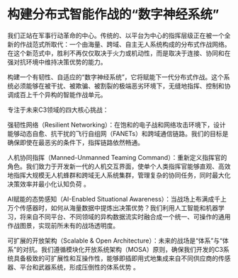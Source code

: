 # 构建分布式智能作战的“数字神经系统”


我们正站在军事行动革命的中心。传统的、以平台为中心的指挥层级正在被一个全新的作战范式所取代：一个由海量、跨域、自主无人系统构成的分布式作战网络。在这个新范式中，胜利不再仅仅取决于火力或机动性，而是取决于连接、协同和在强对抗环境中维持决策优势的能力。

构建一个有韧性、自适应的“数字神经系统”，它将赋能下一代分布式作战。这个系统必须能够在被干扰、被欺骗、被割裂的极端恶劣环境下，无缝地指挥、控制和协调成百上千个异构的智能作战单元。

专注于未来C3领域的四大核心挑战：

强韧性网络（Resilient Networking）：在饱和的电子战和网络攻击环境下，设计能够动态自愈、抗干扰的飞行自组网（FANETs）和跨域通信链路。我们的目标是确保即使在最恶劣的条件下，指挥链路依然畅通。

人机协同指挥（Manned-Unmanned Teaming Command）：重新定义指挥官的角色。我们致力于开发新一代的人机交互界面，使单个人类指挥官能够直观、高效地指挥大规模无人机蜂群和跨域无人系统集群，管理复杂的协同任务，同时最大化决策效率并最小化认知负荷 。   

AI赋能的态势感知（AI-Enabled Situational Awareness）：当战场上布满成千上万个传感器时，如何从海量数据中提炼出决策优势？我们利用人工智能和机器学习，将来自不同平台、不同领域的异构数据流实时融合成一个统一、可操作的通用作战图景，实现前所未有的战场透明度。

可扩展的开放架构（Scalable & Open Architecture）：未来的战场是“体系”与“体系”的对抗。我们遵循模块化开放系统架构（MOSA）原则，确保我们开发的C3系统具备极致的可扩展性和互操作性，能够即插即用式地集成来自不同供应商的传感器、平台和武器系统，形成压倒性的体系优势 。   

